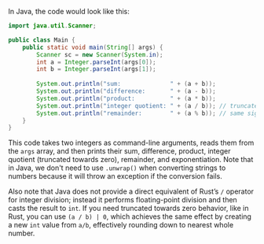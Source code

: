  In Java, the code would look like this:

```java
import java.util.Scanner;

public class Main {
    public static void main(String[] args) {
        Scanner sc = new Scanner(System.in);
        int a = Integer.parseInt(args[0]);
        int b = Integer.parseInt(args[1]);
        
        System.out.println("sum:              " + (a + b));
        System.out.println("difference:       " + (a - b));
        System.out.println("product:          " + (a * b));
        System.out.println("integer quotient: " + (a / b)); // truncates towards zero
        System.out.println("remainder:        " + (a % b)); // same sign as first operand
    }
}
```
This code takes two integers as command-line arguments, reads them from the `args` array, and then prints their sum, difference, product, integer quotient (truncated towards zero), remainder, and exponentiation. Note that in Java, we don't need to use `.unwrap()` when converting strings to numbers because it will throw an exception if the conversion fails.

Also note that Java does not provide a direct equivalent of Rust’s `/` operator for integer division; instead it performs floating-point division and then casts the result to `int`. If you need truncated towards zero behavior, like in Rust, you can use `(a / b) | 0`, which achieves the same effect by creating a new `int` value from `a/b`, effectively rounding down to nearest whole number.
